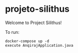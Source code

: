 # projeto-silithus

Welcome to Project Silithus!

To run: 

    docker-compose up -d
    execute AnqirajApplication.java